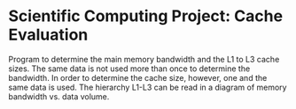 # Scientific Computing Project: Cache Evaluation
Program to determine the main memory bandwidth and the L1 to L3 cache sizes. 
The same data is not used more than once to determine the bandwidth. In order to determine the cache size, however, one and the same data is used. The hierarchy L1-L3 can be read in a diagram of memory bandwidth vs. data volume.
